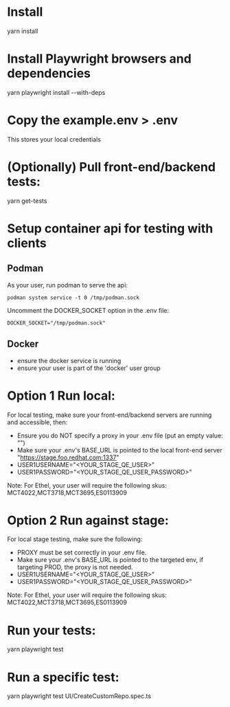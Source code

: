 # Install

yarn install

# Install Playwright browsers and dependencies

yarn playwright install --with-deps

# Copy the example.env > .env

This stores your local credentials

# (Optionally) Pull front-end/backend tests:

yarn get-tests

# Setup container api for testing with clients

## Podman

As your user, run podman to serve the api:
```
podman system service -t 0 /tmp/podman.sock
```

Uncomment the DOCKER_SOCKET option in the .env file:
```
DOCKER_SOCKET="/tmp/podman.sock"
```

## Docker

* ensure the docker service is running
* ensure your user is part of the 'docker' user group


# Option 1 Run local:

For local testing, make sure your front-end/backend servers are running and accessible, then:

- Ensure you do NOT specify a proxy in your .env file (put an empty value: "")
- Make sure your .env's BASE_URL is pointed to the local front-end server "https://stage.foo.redhat.com:1337"
- USER1USERNAME="<YOUR_STAGE_QE_USER>"
- USER1PASSWORD="<YOUR_STAGE_QE_USER_PASSWORD>"

Note: For Ethel, your user will require the following skus: MCT4022,MCT3718,MCT3695,ES0113909

# Option 2 Run against stage:

For local stage testing, make sure the following:

- PROXY must be set correctly in your .env file.
- Make sure your .env's BASE_URL is pointed to the targeted env, if targeting PROD, the proxy is not needed.
- USER1USERNAME="<YOUR_STAGE_QE_USER>"
- USER1PASSWORD="<YOUR_STAGE_QE_USER_PASSWORD>"

Note: For Ethel, your user will require the following skus: MCT4022,MCT3718,MCT3695,ES0113909

# Run your tests:

yarn playwright test

# Run a specific test:

yarn playwright test UI/CreateCustomRepo.spec.ts
